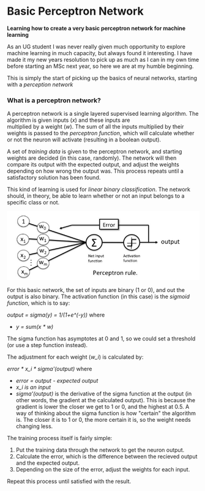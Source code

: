# Basic Perceptron Network
**Learning how to create a very basic perceptron network for machine learning**

As an UG student I was never really given much opportunity to explore machine learning in much capacity, but always 
found it interesting. I have made it my new years resolution to pick up as much as I can in my own time before starting 
an MSc next year, so here we are at my humble beginning.

This is simply the start of picking up the basics of neural networks, starting with a *perception network*

### What is a perceptron network?

A perceptron network is a single layered supervised learning algorithm. The algorithm is given inputs (*x*) and these inputs are  
multiplied by a weight (*w*). The sum of all the inputs multiplied by their weights is passed to the *perceptron
function*, which will calculate whether or not the neuron will activate (resulting in a boolean output).

A set of *training data* is given to the perceptron network, and starting weights are decided (in this case, randomly). 
The network will then compare its output with the expected output, and adjust the weights depending on how wrong the
output was. This process repeats until a satisfactory solution has been found.

This kind of learning is used for *linear binary classification*. The network should, in theory, be able to learn
whether or not an input belongs to a specific class or not.

![perceptron_network](perceptron_learning.jpg)

For this basic network, the set of inputs are binary (1 or 0), and out the output is also binary. The activation
function (in this case) is the *sigmoid function*, which is to say:

*output = sigma(y) = 1/(1+e^(-y))* where 

* *y = sum(x \* w)*

The sigma function has asymptotes at 0 and 1, so we could set a threshold (or use a step function instead).

The adjustment for each weight (*w_i*) is calculated by:

*error * x_i * sigma'(output)* where 

* *error = output - expected output*
* *x_i is an input*
* *sigma'(output)* is the derivative of the sigma function at the output (in other words, the gradient at the calculated
output). This is because the gradient is lower the closer we get to 1 or 0, and the highest at 0.5. A way of thinking
about the sigma function is how "certain" the algorithm is. The closer it is to 1 or 0, the more certain it is, so the
weight needs changing less.

The training process itself is fairly simple:

1. Put the training data through the network to get the neuron output.
2. Calculate the error, which is the difference between the recieved output and the expected output.
3. Depending on the size of the error, adjust the weights for each input.

Repeat this process until satisfied with the result.
